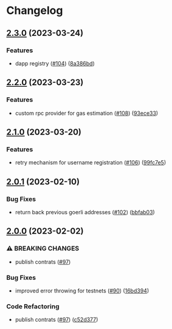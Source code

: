 # Changelog

## [2.3.0](https://github.com/fairDataSociety/fdp-contracts/compare/fdp-contracts-js-lib-v2.2.0...fdp-contracts-js-lib-v2.3.0) (2023-03-24)


### Features

* dapp registry ([#104](https://github.com/fairDataSociety/fdp-contracts/issues/104)) ([8a386bd](https://github.com/fairDataSociety/fdp-contracts/commit/8a386bda6c1019ed9d1fac777dc6e40fcc1591cb))

## [2.2.0](https://github.com/fairDataSociety/fdp-contracts/compare/fdp-contracts-js-lib-v2.1.0...fdp-contracts-js-lib-v2.2.0) (2023-03-23)


### Features

* custom rpc provider for gas estimation ([#108](https://github.com/fairDataSociety/fdp-contracts/issues/108)) ([93ece33](https://github.com/fairDataSociety/fdp-contracts/commit/93ece33f09d72b9c8a96d747188de8e35aac2608))

## [2.1.0](https://github.com/fairDataSociety/fdp-contracts/compare/fdp-contracts-js-lib-v2.0.1...fdp-contracts-js-lib-v2.1.0) (2023-03-20)


### Features

* retry mechanism for username registration ([#106](https://github.com/fairDataSociety/fdp-contracts/issues/106)) ([99fc7e5](https://github.com/fairDataSociety/fdp-contracts/commit/99fc7e5c0045eac2d6dbd6b704ad7f946723816a))

## [2.0.1](https://github.com/fairDataSociety/fdp-contracts/compare/fdp-contracts-js-lib-v2.0.0...fdp-contracts-js-lib-v2.0.1) (2023-02-10)


### Bug Fixes

* return back previous goerli addresses ([#102](https://github.com/fairDataSociety/fdp-contracts/issues/102)) ([bbfab03](https://github.com/fairDataSociety/fdp-contracts/commit/bbfab03ce882297c4bb325a65f7ecceb090cc97d))

## [2.0.0](https://github.com/fairDataSociety/fdp-contracts/compare/fdp-contracts-js-lib-v1.0.4...fdp-contracts-js-lib-v2.0.0) (2023-02-02)


### ⚠ BREAKING CHANGES

* publish contrats ([#97](https://github.com/fairDataSociety/fdp-contracts/issues/97))

### Bug Fixes

* improved error throwing for testnets ([#90](https://github.com/fairDataSociety/fdp-contracts/issues/90)) ([16bd394](https://github.com/fairDataSociety/fdp-contracts/commit/16bd39429d5d30065cf2c5f99e7296a72c109a01))


### Code Refactoring

* publish contrats ([#97](https://github.com/fairDataSociety/fdp-contracts/issues/97)) ([c52d377](https://github.com/fairDataSociety/fdp-contracts/commit/c52d3772861f4ddce25d6b0794c1761ab052388e))
